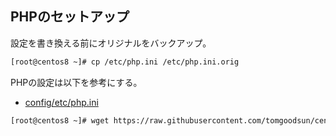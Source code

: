 ## PHPのセットアップ

設定を書き換える前にオリジナルをバックアップ。

```bash
[root@centos8 ~]# cp /etc/php.ini /etc/php.ini.orig
```

PHPの設定は以下を参考にする。
- [config/etc/php.ini](config/etc/php.ini)

```bash
[root@centos8 ~]# wget https://raw.githubusercontent.com/tomgoodsun/centos8_lamp_configs/master/config/etc/opt/remi/php73/php.ini -O /etc/opt/remi/php73/php.ini
```
